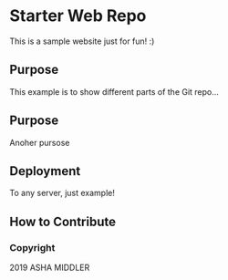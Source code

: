 # Starter Web Repo

This is a sample website just for fun! :)

## Purpose

This example is to show different parts of the Git repo...

## Purpose

Anoher pursose

## Deployment

To any server, just example!

## How to Contribute

### Copyright

2019 ASHA MIDDLER